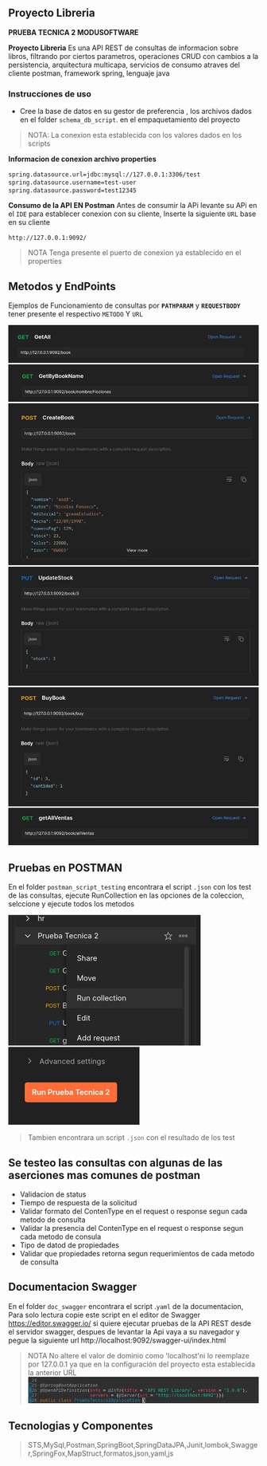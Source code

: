 ## Proyecto Libreria
**PRUEBA TECNICA 2 MODUSOFTWARE**

**Proyecto Libreria** Es una API REST de consultas de informacion sobre libros, filtrando por ciertos parametros, operaciones CRUD con cambios a la persistencia, arquitectura multicapa, servicios de consumo atraves del cliente postman, framework spring, lenguaje java

### **Instrucciones de uso**

+ Cree la base de datos en su gestor de preferencia , los archivos dados en el folder `schema_db_script`. en el empaquetamiento del proyecto
> NOTA: La conexion esta establecida con los valores dados en los scripts 


**Informacion de conexion archivo properties**
~~~
spring.datasource.url=jdbc:mysql://127.0.0.1:3306/test
spring.datasource.username=test-user
spring.datasource.password=test12345
~~~
**Consumo de la API EN Postman**
Antes de consumir la APi levante su APi en el `IDE` para establecer conexion con su cliente, Inserte la siguiente `URL` base en su cliente 

~~~
http://127.0.0.1:9092/
~~~
>NOTA Tenga presente el puerto de conexion ya establecido en el properties


## **Metodos y EndPoints**

Ejemplos de Funcionamiento de consultas por **`PATHPARAM`** y **`REQUESTBODY`** tener presente el respectivo `METODO` Y `URL`

![](https://github.com/DaniKeys/prueba_tec_2_modusoftware/blob/main/prueba_tecnica_2/img/getAllRequest.png)
![](https://github.com/DaniKeys/prueba_tec_2_modusoftware/blob/main/prueba_tecnica_2/img/getAllBookNameRequest.png)
![](https://github.com/DaniKeys/prueba_tec_2_modusoftware/blob/main/prueba_tecnica_2/img/CreateBookRequest.png)
![](https://github.com/DaniKeys/prueba_tec_2_modusoftware/blob/main/prueba_tecnica_2/img/UpdateStockRequest.png)
![](https://github.com/DaniKeys/prueba_tec_2_modusoftware/blob/main/prueba_tecnica_2/img/BuyBookRequest.png)
![](https://github.com/DaniKeys/prueba_tec_2_modusoftware/blob/main/prueba_tecnica_2/img//getAllVentasRequest.png)


## **Pruebas en POSTMAN**

En el folder `postman_script_testing` encontrara el script `.json` con los test de las consultas, ejecute RunCollection en las opciones de la coleccion, selccione y ejecute todos los metodos

![](https://github.com/DaniKeys/prueba_tec_2_modusoftware/blob/main/prueba_tecnica_2/img/runCollection.png)
![](https://github.com/DaniKeys/prueba_tec_2_modusoftware/blob/main/prueba_tecnica_2/img/runAllMethod.png)

>Tambien encontrara un script `.json` con el resultado de los test

## Se testeo las consultas con algunas de las aserciones mas comunes de postman

+ Validacion de status
+ Tiempo de respuesta de la solicitud
+ Validar formato del ContenType en el request o response segun cada metodo de consulta
+ Validar la presencia del ContenType en el request o response segun cada metodo de consula
+ Tipo de datod de propiedades
+ Validar que propiedades retorna segun requerimientos de cada metodo de consulta


## **Documentacion Swagger**

En el folder `doc_swagger` encontrara el script .`yaml` de la documentacion, Para solo lectura copie este script en el editor de Swagger https://editor.swagger.io/
si quiere ejecutar pruebas de la API REST desde el servidor swagger, despues de levantar la Api vaya a su navegador y pegue la siguiente url http://localhost:9092/swagger-ui/index.html

>NOTA No altere el valor de dominio como 'localhost'ni lo reemplaze por 127.0.0.1 ya que en la configuración del proyecto esta establecida la anterior URL 
![](https://github.com/DaniKeys/prueba_tec_2_modusoftware/blob/main/prueba_tecnica_2/img/url_swagger.png)
## Tecnologias y Componentes
>STS,MySql,Postman,SpringBoot,SpringDataJPA,Junit,lombok,Swagger,SpringFox,MapStruct,formatos,json,yaml,js
